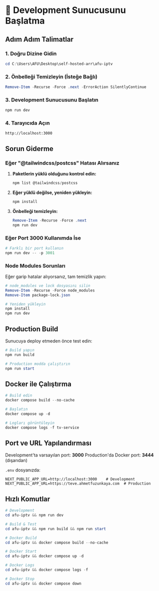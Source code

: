 # 🚀 Development Sunucusunu Başlatma

## Adım Adım Talimatlar

### 1. Doğru Dizine Gidin
```powershell
cd C:\Users\AFU\Desktop\self-hosted-arr\afu-iptv
```

### 2. Önbelleği Temizleyin (İsteğe Bağlı)
```powershell
Remove-Item -Recurse -Force .next -ErrorAction SilentlyContinue
```

### 3. Development Sunucusunu Başlatın
```powershell
npm run dev
```

### 4. Tarayıcıda Açın
```
http://localhost:3000
```

## Sorun Giderme

### Eğer "@tailwindcss/postcss" Hatası Alırsanız

1. **Paketlerin yüklü olduğunu kontrol edin:**
   ```powershell
   npm list @tailwindcss/postcss
   ```

2. **Eğer yüklü değilse, yeniden yükleyin:**
   ```powershell
   npm install
   ```

3. **Önbelleği temizleyin:**
   ```powershell
   Remove-Item -Recurse -Force .next
   npm run dev
   ```

### Eğer Port 3000 Kullanımda İse

```powershell
# Farklı bir port kullanın
npm run dev -- -p 3001
```

### Node Modules Sorunları

Eğer garip hatalar alıyorsanız, tam temizlik yapın:

```powershell
# node_modules ve lock dosyasını silin
Remove-Item -Recurse -Force node_modules
Remove-Item package-lock.json

# Yeniden yükleyin
npm install
npm run dev
```

## Production Build

Sunucuya deploy etmeden önce test edin:

```powershell
# Build yapın
npm run build

# Production modda çalıştırın
npm run start
```

## Docker ile Çalıştırma

```powershell
# Build edin
docker compose build --no-cache

# Başlatın
docker compose up -d

# Logları görüntüleyin
docker compose logs -f tv-service
```

## Port ve URL Yapılandırması

Development'ta varsayılan port: **3000**
Production'da Docker port: **3444** (dışarıdan)

`.env` dosyanızda:
```env
NEXT_PUBLIC_APP_URL=http://localhost:3000    # Development
NEXT_PUBLIC_APP_URL=https://teve.ahmetfuzunkaya.com  # Production
```

## Hızlı Komutlar

```powershell
# Development
cd afu-iptv && npm run dev

# Build & Test
cd afu-iptv && npm run build && npm run start

# Docker Build
cd afu-iptv && docker compose build --no-cache

# Docker Start
cd afu-iptv && docker compose up -d

# Docker Logs
cd afu-iptv && docker compose logs -f

# Docker Stop
cd afu-iptv && docker compose down
```

